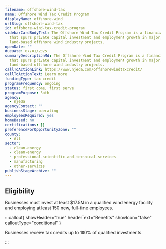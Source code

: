 ```yaml
---
filename: offshore-wind-tax
name: Offshore Wind Tax Credit Program
displayName: offshore-wind
urlSlug: offshore-wind-tax
id: offshore-wind-tax-credit-program
sidebarCardBodyText: The Offshore Wind Tax Credit Program is a financial tool
  that spurs private capital investment and employment growth in major,
  land-based offshore wind industry projects.
openDate: ""
dueDate: 07/01/2025
summaryDescriptionMd: The Offshore Wind Tax Credit Program is a financial tool
  that spurs private capital investment and employment growth in major,
  land-based offshore wind industry projects.
callToActionLink: https://www.njeda.com/offshorewindtaxcredit/
callToActionText: Learn more
fundingType: tax credit
programFrequency: ongoing
status: first come, first serve
programPurpose: Both
agency:
  - njeda
agencyContact: ""
businessStage: operating
employeesRequired: yes
homeBased: no
certifications: []
preferenceForOpportunityZone: ""
county:
  - All
sector:
  - clean-energy
  - clean-energy
  - professional-scientific-and-technical-services
  - manufacturing
  - other-services
publishStageArchive: ""
---
```


## Eligibility

Businesses must invest at least $17.5M in a qualified wind energy facility and employing at least 150 new, full-time employees.

:::callout{ showHeader="true" headerText="Benefits" showIcon="false" calloutType="conditional" }

Businesses receive tax credits up to 100% of qualified investments.

:::
